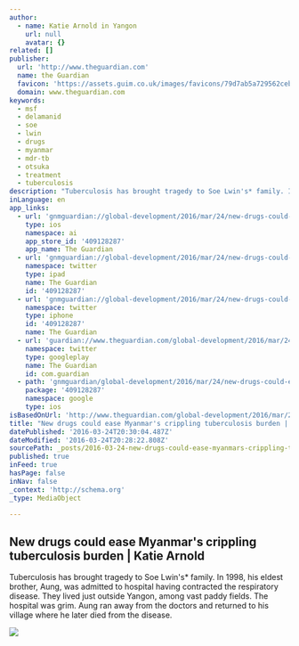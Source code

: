 ```yaml
---
author:
  - name: Katie Arnold in Yangon
    url: null
    avatar: {}
related: []
publisher:
  url: 'http://www.theguardian.com'
  name: the Guardian
  favicon: 'https://assets.guim.co.uk/images/favicons/79d7ab5a729562cebca9c6a13c324f0e/32x32.ico'
  domain: www.theguardian.com
keywords:
  - msf
  - delamanid
  - soe
  - lwin
  - drugs
  - myanmar
  - mdr-tb
  - otsuka
  - treatment
  - tuberculosis
description: "Tuberculosis has brought tragedy to Soe Lwin's* family. In 1998, his eldest brother, Aung, was admitted to hospital having contracted the respiratory disease. They lived just outside Yangon, among vast paddy fields. The hospital was grim. Aung ran away from the doctors and returned to his village where he later died from the disease."
inLanguage: en
app_links:
  - url: 'gnmguardian://global-development/2016/mar/24/new-drugs-could-ease-myanmars-crippling-tuberculosis-burden?contenttype=Article&source=applinks'
    type: ios
    namespace: ai
    app_store_id: '409128287'
    app_name: The Guardian
  - url: 'gnmguardian://global-development/2016/mar/24/new-drugs-could-ease-myanmars-crippling-tuberculosis-burden?contenttype=Article&source=twitter'
    namespace: twitter
    type: ipad
    name: The Guardian
    id: '409128287'
  - url: 'gnmguardian://global-development/2016/mar/24/new-drugs-could-ease-myanmars-crippling-tuberculosis-burden?contenttype=Article&source=twitter'
    namespace: twitter
    type: iphone
    id: '409128287'
    name: The Guardian
  - url: 'guardian://www.theguardian.com/global-development/2016/mar/24/new-drugs-could-ease-myanmars-crippling-tuberculosis-burden'
    namespace: twitter
    type: googleplay
    name: The Guardian
    id: com.guardian
  - path: 'gnmguardian/global-development/2016/mar/24/new-drugs-could-ease-myanmars-crippling-tuberculosis-burden?contenttype=Article&source=google'
    package: '409128287'
    namespace: google
    type: ios
isBasedOnUrl: 'http://www.theguardian.com/global-development/2016/mar/24/new-drugs-could-ease-myanmars-crippling-tuberculosis-burden'
title: "New drugs could ease Myanmar's crippling tuberculosis burden | Katie Arnold"
datePublished: '2016-03-24T20:30:04.487Z'
dateModified: '2016-03-24T20:28:22.808Z'
sourcePath: _posts/2016-03-24-new-drugs-could-ease-myanmars-crippling-tuberculosis-burden.md
published: true
inFeed: true
hasPage: false
inNav: false
_context: 'http://schema.org'
_type: MediaObject

---
```

<article style=""><h1>New drugs could ease Myanmar's crippling tuberculosis burden | Katie Arnold</h1><p>Tuberculosis has brought tragedy to Soe Lwin's* family. In 1998, his eldest brother, Aung, was admitted to hospital having contracted the respiratory disease. They lived just outside Yangon, among vast paddy fields. The hospital was grim. Aung ran away from the doctors and returned to his village where he later died from the disease.</p><img src="https://i.guim.co.uk/img/media/5cddab2ed15b28c645b0d40e5bd7f0d4b5e11be3/0_80_1280_768/master/1280.jpg?w=1200&amp;q=55&amp;auto=format&amp;usm=12&amp;fit=max&amp;s=8aa91dc5d7356de1bff92b5a6f98a285" /></article>
